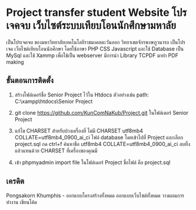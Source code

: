 # Project transfer student Website โปรเจคจบ เว็บไซต์ระบบเทียบโอนนักศึกษามหาลัย 

เป็นโปรเจคจบ ของมหาวิทยาลัยเทคโนโลยีราชมงคลตะวันออก วิทยาเขตจักรพงษภูวนารถ เป็นโปรเจค เว็บไซต์เทียบโอนนักศึกษา
โดยใช้ภาษา PHP CSS Javascript และใช้ Database เป็น MySql และใช้ Xammp เพื่อใช้เป็น webserver มีการนำ Library TCPDF มาทำ PDF making

## ขั้นตอนการติดตั้ง

1. สร้างโฟล์เดอร์ชื่อ Senior Project ไว้ใน Htdocs ตัวอย่างเช่น path: C:\xampp\htdocs\Senior Project

2. git clone https://github.com/KunComNaKub/Project.git ในโฟล์เดอร์ Senior Project

3. แก้ไข CHARSET สำหรับบ้างเครื่องที่ ไม่มี CHARSET utf8mb4 COLLATE=utf8mb4_0900_ai_ci ไฟล์ database โดยเข้าไปที่ Project และเลือก project.sql กด ctrl+f ค้นหาชือ utf8mb4 COLLATE=utf8mb4_0900_ai_ci ลบทิ้ง แล้วแทนด้วย CHARSET ที่เครื่องของคุณมี

4. เข้า phpmyadmin import file ในโฟล์เดอร์ Project ชื่อไฟล์ คือ project.sql

## เครดิต
Pongsakorn Khumphis - ออกแบบโครงสร้างทั้งหมด ออกแบบเว็บไซต์ทั้งหมด วางแผนการทำงาน เขียนโค้ด
